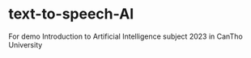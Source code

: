 # text-to-speech-AI
For demo  Introduction to Artificial Intelligence subject 2023 in CanTho University
